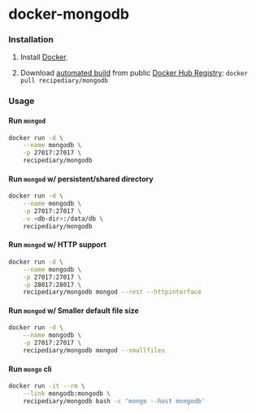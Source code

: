 docker-mongodb
==============

### Installation

1. Install [Docker](https://www.docker.com/).

2. Download [automated build](https://registry.hub.docker.com/u/recipediary/mongodb/) from public [Docker Hub Registry](https://registry.hub.docker.com/): `docker pull recipediary/mongodb`


### Usage

#### Run `mongod`
``` bash
docker run -d \
    --name mongodb \
    -p 27017:27017 \
    recipediary/mongodb
```
#### Run `mongod` w/ persistent/shared directory
``` bash
docker run -d \
    --name mongodb \
    -p 27017:27017 \
    -v <db-dir>:/data/db \
    recipediary/mongodb
```
#### Run `mongod` w/ HTTP support
``` bash
docker run -d \
    --name mongodb \
    -p 27017:27017 \
    -p 28017:28017 \
    recipediary/mongodb mongod --rest --httpinterface
```
#### Run `mongod` w/ Smaller default file size
``` bash
docker run -d \
    --name mongodb \
    -p 27017:27017 \
    recipediary/mongodb mongod --smallfiles
```
#### Run `mongo` cli
``` bash
docker run -it --rm \
    --link mongodb:mongodb \
    recipediary/mongodb bash -c 'mongo --host mongodb'
```

